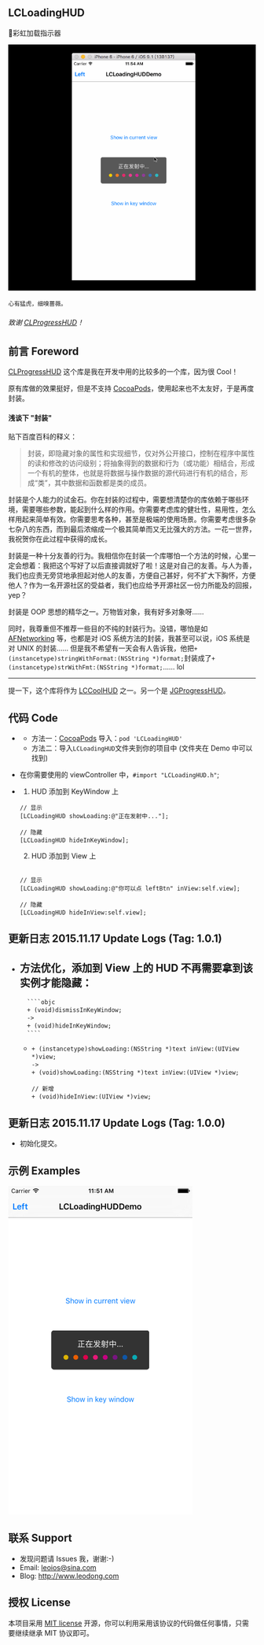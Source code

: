 ## LCLoadingHUD
🌈彩虹加载指示器


![image](https://github.com/LeoiOS/LCLoadingHUD/blob/master/LCLoadingHUDDemo.gif)

    心有猛虎，细嗅蔷薇。

###### 致谢 [CLProgressHUD](https://github.com/cleexiang/CLProgressHUD)！


## 前言 Foreword

[CLProgressHUD](https://github.com/cleexiang/CLProgressHUD) 这个库是我在开发中用的比较多的一个库，因为很 Cool！

原有库做的效果挺好，但是不支持 [CocoaPods](https://cocoapods.org/)，使用起来也不太友好，于是再度封装。

#### 浅谈下 "封装"

贴下百度百科的释义：
> 封装，即隐藏对象的属性和实现细节，仅对外公开接口，控制在程序中属性的读和修改的访问级别；将抽象得到的数据和行为（或功能）相结合，形成一个有机的整体，也就是将数据与操作数据的源代码进行有机的结合，形成“类”，其中数据和函数都是类的成员。

封装是个人能力的试金石。你在封装的过程中，需要想清楚你的库依赖于哪些环境，需要哪些参数，能起到什么样的作用。你需要考虑库的健壮性，易用性，怎么样用起来简单有效。你需要思考各种，甚至是极端的使用场景。你需要考虑很多杂七杂八的东西，而到最后浓缩成一个极其简单而又无比强大的方法。一花一世界，我祝贺你在此过程中获得的成长。

封装是一种十分友善的行为。我相信你在封装一个库哪怕一个方法的时候，心里一定会想着：我把这个写好了以后直接调就好了啦！这是对自己的友善。与人为善，我们也应责无旁贷地承担起对他人的友善，方便自己甚好，何不扩大下胸怀，方便他人？作为一名开源社区的受益者，我们也应给予开源社区一份力所能及的回报，yep？

封装是 OOP 思想的精华之一。万物皆对象，我有好多对象呀……

同时，我尊重但不推荐一些目的不纯的封装行为。没错，哪怕是如 [AFNetworking](https://github.com/AFNetworking/AFNetworking) 等，也都是对 iOS 系统方法的封装，我甚至可以说，iOS 系统是对 UNIX 的封装…… 但是我不希望有一天会有人告诉我，他把`+ (instancetype)stringWithFormat:(NSString *)format;`封装成了`+ (instancetype)strWithFmt:(NSString *)format;`…… lol

---

提一下，这个库将作为 [LCCoolHUD](https://github.com/LeoiOS/LCCoolHUD) 之一。另一个是 [JGProgressHUD](https://github.com/JonasGessner/JGProgressHUD)。



## 代码 Code

* 
  - 方法一：[CocoaPods](https://cocoapods.org/) 导入：`pod 'LCLoadingHUD'`
  - 方法二：导入`LCLoadingHUD`文件夹到你的项目中 (文件夹在 Demo 中可以找到)
* 在你需要使用的 viewController 中，`#import "LCLoadingHUD.h"`;
* 
  1. HUD 添加到 KeyWindow 上
    ````objc
    // 显示
    [LCLoadingHUD showLoading:@"正在发射中..."];
    
    // 隐藏
    [LCLoadingHUD hideInKeyWindow];
    ````

  2. HUD 添加到 View 上
    ````objc
    
    // 显示
    [LCLoadingHUD showLoading:@"你可以点 leftBtn" inView:self.view];
    
    // 隐藏
    [LCLoadingHUD hideInView:self.view];
    ````



## 更新日志 2015.11.17 Update Logs (Tag: 1.0.1)

* 方法优化，添加到 View 上的 HUD 不再需要拿到该实例才能隐藏：
    - 
        ````objc
        + (void)dismissInKeyWindow;
        ->
        + (void)hideInKeyWindow;
        ````
    -
        ````objc
        + (instancetype)showLoading:(NSString *)text inView:(UIView *)view;
        ->
        + (void)showLoading:(NSString *)text inView:(UIView *)view;
        
        // 新增
        + (void)hideInView:(UIView *)view;
        ````



## 更新日志 2015.11.17 Update Logs (Tag: 1.0.0)

* 初始化提交。



## 示例 Examples

![image](https://github.com/LeoiOS/LCLoadingHUD/blob/master/LCLoadingHUDDemo.png)



## 联系 Support

* 发现问题请 Issues 我，谢谢:-)
* Email: leoios@sina.com
* Blog: http://www.leodong.com



## 授权 License

本项目采用 [MIT license](http://opensource.org/licenses/MIT) 开源，你可以利用采用该协议的代码做任何事情，只需要继续继承 MIT 协议即可。
